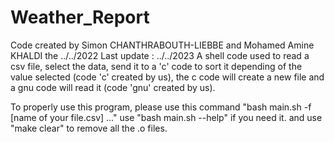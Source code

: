 # Weather_Report
Code created by Simon CHANTHRABOUTH-LIEBBE and Mohamed Amine KHALDI the ../../2022
Last update : ../../2023
A shell code used to read a csv file, select the data, 
send it to a 'c' code to sort it depending of the value selected (code 'c' created by us),
the c code will create a new file and a gnu code will read it (code 'gnu' created by us).

To properly use this program, please use this command "bash main.sh -f [name of your file.csv] ..."
use "bash main.sh --help" if you need it.
and use "make clear" to remove all the .o files.
